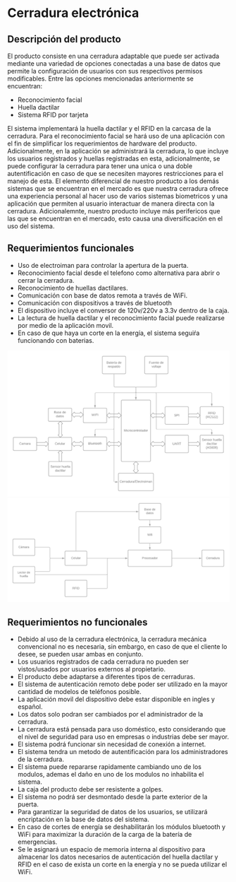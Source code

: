 # Cerradura electrónica

## Descripción del producto
El producto consiste en una cerradura adaptable que puede ser activada mediante una variedad de opciones conectadas a una base de datos que permite la configuración de usuarios con sus respectivos permisos modificables. Entre las opciones mencionadas anteriormente se encuentran:

* Reconocimiento facial
* Huella dactilar
* Sistema RFID por tarjeta

El sistema implementará la huella dactilar y el RFID en la carcasa de la cerradura. Para el reconocimiento facial se hará uso de una aplicación con el fin de simplificar los requerimientos de hardware del producto. Adicionalmente, en la aplicación se administrará la cerradura, lo que incluye los usuarios registrados y huellas registradas en esta, adicionalmente, se puede configurar la cerradura para tener una unica o una doble autentificación en caso de que se necesiten mayores restricciones para el manejo de esta.
El elemento diferencial de nuestro producto a los demás sistemas que se encuentran en el mercado es que nuestra cerradura ofrece una experiencia personal al hacer uso de varios sistemas biometricos y una aplicación que permiten al usuario interactuar de manera directa con la cerradura. Adicionalemnte, nuestro producto incluye más perifericos que las que se encuentran en el mercado, esto causa una diversificación en el uso del sistema. 

## Requerimientos funcionales
* Uso de electroiman para controlar la apertura de la puerta.
* Reconocimiento facial desde el telefono como alternativa para abrir o cerrar la cerradura.
* Reconocimiento de huellas dactilares.
* Comunicación con base de datos remota a través de WiFi.
* Comunicación con dispositivos a través de bluetooth
* El dispositivo incluye el conversor de 120v/220v a 3.3v dentro de la caja.
* La lectura de huella dactilar y el reconocimiento facial puede realizarse por medio de la aplicación movil.
* En caso de que haya un corte en la energía, el sistema seguiŕa funcionando con baterias.

![alt text](/diagrama_de_bloques_2.png)
![alt text](/diagrama_de_bloques.png)

## Requerimientos no funcionales
* Debido al uso de la cerradura electrónica, la cerradura mecánica convencional no es necesaria, sin embargo, en caso de que el cliente lo desee, se pueden usar ambas en conjunto.
* Los usuarios registrados de cada cerradura no pueden ser vistos/usados por usuarios externos al propietario.
* El producto debe adaptarse a diferentes tipos de cerraduras.
* El sistema de autenticación remoto debe poder ser utilizado en la mayor cantidad de modelos de teléfonos posible.
* La aplicación movil del dispositivo debe estar disponible en ingles y español.
* Los datos solo podran ser cambiados por el administrador de la cerradura.
* La cerradura está pensada para uso doméstico, esto considerando que el nivel de seguridad para uso en empresas o industrias debe ser mayor.
* El sistema podrá funcionar sin necesidad de conexión a internet.
* El sistema tendra un metodo de autentificación para los administradores de la cerradura.
* El sistema puede repararse rapidamente cambiando uno de los modulos, ademas el daño en uno de los modulos no inhabilita el sistema.
* La caja del producto debe ser resistente a golpes.
* El sistema no podrá ser desmontado desde la parte exterior de la puerta.
* Para garantizar la seguridad de datos de los usuarios, se utilizará encriptación en la base de datos del sistema.
* En caso de cortes de energía se deshabilitarán los módulos bluetooth y WiFi para maximizar la duración de la carga de la batería de emergencias.
* Se le asignará un espacio de memoria interna al dispositivo para almacenar los datos necesarios de autenticación del huella dactilar y RFID en el caso de exista un corte en la energía y no se pueda utilizar el WiFi.


